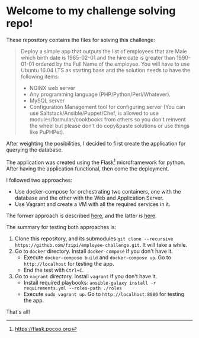 # Welcome to my challenge solving repo!

These repository contains the files for solving this challenge:

> Deploy a simple app that outputs the list of employees that are Male which birth date is 1965-02-01 and the hire date is greater than 1990-01-01 ordered by the Full Name of the employee.
>  You will have to use Ubuntu 16.04 LTS as starting base and the solution needs to have the following items:
>
>  - NGINX web server
>  - Any programming language (PHP/Python/Perl/Whatever).
>  - MySQL server
>  - Configuration Management tool for configuring server (You can use Saltstack/Ansible/Puppet/Chef, is allowed to use modules/formulas/cookbooks from others so you don't reinvent the wheel but please don't do copy&paste solutions or use things like PuPHPet).

After weighting the posibilities, I decided to first create the application for querying the database.

The application was created using the Flask[^1] microframework for python. After having the application functional, then come the deployment.

I followed two approaches:

 - Use docker-compose for orchestrating two containers, one with the database and the other with the Web and Application Server.
 - Use Vagrant and create a VM with all the required services in it.

The former approach is described [here](docker/README.md), and the latter is [here](vagrant/README.md).

The summary for testing both approaches is:

1. Clone this repository, and its submodules `git clone --recursive https://github.com/fzipi/employee-challenge.git`. It will take a while.
3. Go to `docker` directory. Install `docker-compose` if you don't have it.
   - Execute `docker-compose build` and `docker-compose up`. Go to `http://localhost` for testing the app.
   - End the test with `Ctrl+C`.
4. Go to `vagrant` directory. Install `vagrant` if you don't have it. 
   - Install required playbooks: `ansible-galaxy install -r requirements.yml --roles-path ./roles`
   - Execute `sudo vagrant up`. Go to `http://localhost:8080` for testing the app.

That's all!

[^1]: https://flask.pocoo.org
